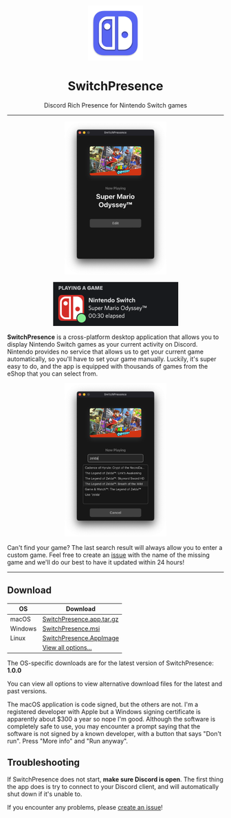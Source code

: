 <p align="center">
    <img src="static/icon.png" alt="SwitchPresence" width="128" height="128"
    />
</p>

<h1 align="center">
    SwitchPresence
</h1>

<p align="center">
    Discord Rich Presence for Nintendo Switch games
</p>

---

<p align="center">
    <img src="static/preview.png" alt="UI" width="236" height="356">
</p>

<p align="center">
    <img src="static/discord.png" alt="Discord Activity" width="291" height="102">
</p>

**SwitchPresence** is a cross-platform desktop application that allows you to display Nintendo Switch games as your current activity on Discord. Nintendo provides no service that allows us to get your current game automatically, so you'll have to set your game manually. Luckily, it's super easy to do, and the app is equipped with thousands of games from the eShop that you can select from.

<p align="center">
    <img src="static/preview2.png" alt="UI for editing" width="236" height="356">
</p>

Can't find your game? The last search result will always allow you to enter a custom game. Feel free to create an [issue](https://github.com/dilanx/switchpresence/issues) with the name of the missing game and we'll do our best to have it updated within 24 hours!

---

## Download

| OS      | Download                                                                                                                 |
| ------- | ------------------------------------------------------------------------------------------------------------------------ |
| macOS   | [SwitchPresence.app.tar.gz](https://github.com/dilanx/switchpresence/releases/download/v1.0.0/SwitchPresence.app.tar.gz) |
| Windows | [SwitchPresence.msi](https://github.com/dilanx/switchpresence/releases/download/v1.0.0/SwitchPresence.msi)               |
| Linux   | [SwitchPresence.AppImage](https://github.com/dilanx/switchpresence/releases/download/v1.0.0/SwitchPresence.AppImage)     |
|         | [View all options...](https://github.com/dilanx/switchpresence/releases)                                                 |

The OS-specific downloads are for the latest version of SwitchPresence: **1.0.0**

You can view all options to view alternative download files for the latest and past versions.

The macOS application is code signed, but the others are not. I'm a registered developer with Apple but a Windows signing certificate is apparently about $300 a year so nope I'm good. Although the software is completely safe to use, you may encounter a prompt saying that the software is not signed by a known developer, with a button that says "Don't run". Press "More info" and "Run anyway".

## Troubleshooting

If SwitchPresence does not start, **make sure Discord is open**. The first thing the app does is try to connect to your Discord client, and will automatically shut down if it's unable to.

If you encounter any problems, please [create an issue](https://github.com/dilanx/switchpresence/issues)!
